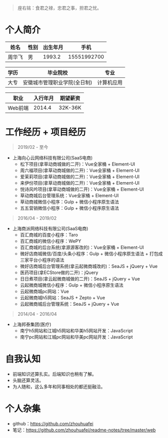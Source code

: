 > 座右铭：食君之禄，忠君之事，担君之忧。

# 个人简介
| 姓名 | 性别 | 出生年月 | 手机 |
| --- | --- | --- | --- |
| 周华飞 | 男 | 1993.2 | 15551992700 |

| 学历 | 毕业院校 | 专业 |
|--- | --- | --- |
| 大专 | 安徽城市管理职业学院(全日制) | 计算机应用 |

| 职业 | 入行年月 | 期望薪资 |
| --- | --- | --- |
| Web前端 | 2014.4 | 32K-36K |

# 工作经历 + 项目经历
> 2019/02 - 至今
* 上海向心云网络科技有限公司(SaaS电商)
  - 松下项目(拿草动商城做的二开)：Vue全家桶 + Element-UI
  - 周六福项目(拿草动商城做的二开)：Vue全家桶 + Element-UI
  - 爱茉莉项目(拿草动商城做的二开)：Vue全家桶 + Element-UI
  - 来伊份项目(拿草动商城做的二开)：Vue全家桶 + Element-UI
  - 悦诗风吟项目(拿草动商城做的二开)：Vue全家桶 + Element-UI
  - 草动商城后台管理系统：Vue全家桶 + Element-UI
  - 草动商城微信小程序：Gulp + 微信小程序原生语法
  - 五五营销微信小程序：Gulp + 微信小程序原生语法
> 2016/04 - 2019/02
* 上海商派网络科技有限公司(SaaS电商)
  - 百汇商城的百度小程序：Taro
  - 百汇商城的微信小程序：WePY
  - 百汇商城的后台系统(拿源源客改的)：Vue全家桶 + Element-UI
  - 微好店商城微信/百度/头条小程序：Gulp + 微信小程序原生语法 + 打包成三家平台小程序的语法
  - 微好店商城后台管理系统(拿云起微商城改的)：SeaJS + jQuery + Vue
  - 医药项目(拿ECStore做的二开)：jQuery
  - 日日煮项目(拿云起微商城做的二开)：SeaJS + jQuery + Vue
  - 云起微商城微信小程序：Gulp + 微信小程序原生语法
  - 云起微商城pc网站：Vue
  - 云起微商城h5网站：SeaJS + Zepto + Vue
  - 云起微商城后台管理系统：SeaJS + jQuery + Vue
> 2014/04 - 2016/04
* 上海邦泰集团(医疗)
  - 南宁h5网站和江城h5网站和华美h5网站开发：JavaScript
  - 南宁pc网站和江城pc网站和华美pc网站开发：JavaScript

# 自我认知
* 前端知识还算扎实。后端知识也稍有了解。
* 头脑还算灵活。
* 为人随和，这么多年和同事相处的都还挺融洽。

# 个人杂集
* github：https://github.com/zhouhuafei
* 笔记：https://github.com/zhouhuafei/readme-notes/tree/master/web
